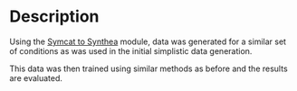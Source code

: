 # Description

Using the [Symcat to Synthea](https://github.com/teliov/symcat-to-synthea) module, data was generated for a similar set of conditions as was used in the initial simplistic data generation.

This data was then trained using similar methods as before and the results are evaluated.